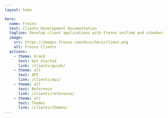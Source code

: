 ```yaml
---
layout: home

hero:
  name: Fresns
  text: Clients Development Documentation
  tagline: Develop client applications with Fresns unified and standardized APIs. Craft applications suited for various environments with a single development effort, ensuring compatibility and developer efficiency.
  image:
    src: https://images.fresns.com/docs/hero/client.png
    alt: Fresns Clients
  actions:
    - theme: brand
      text: Get Started
      link: /clients/guide/
    - theme: alt
      text: API
      link: /clients/api/
    - theme: alt
      text: Reference
      link: /clients/reference/
    - theme: alt
      text: Themes
      link: /clients/themes/
---
```

